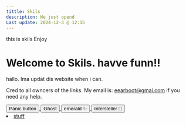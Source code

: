 ```yaml
---
tittle: Skils
description: We just opend
Last update: 2024-12-3 @ 12:15
---
```

this is skils
Enjoy


# Welcome to Skils. havve funn!!



hallo. Ima updat dis website when i can.



Cred to all owncers of the links. My email is: eearboot@gmai.com if you need any help.


<a href="https://www.google.com/">
  <button type="button" class="btn btn-outline-primary">Panic button</button>
</a>
<a href="https://red.masplenedigitalworld.com">
  <button type="button" class="btn btn-outline-primary">Ghost</button>
</a>

<a href="https://eflb.is-cool.dev">
  <button type="button" class="btn btn-outline-primary">emerald ✨</button>
</a>

<a href="https://info.electrodata.com.ar/">
  <button type="button" class="btn btn-outline-primary">Intersteller 🌙</button>
</a>

  <li class="masthead__menu-item">
          <a href="/xeeonalli.github.io/skills-github-pages/stuff">stuff</a>
        </li>
